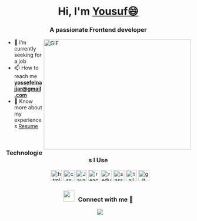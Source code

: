 <h1 align="center">Hi, I'm <a href="https://100rabhcsmc.github.io/Me.io/" target="blank">Yousuf😄</a></h1>
<h3 align="center">A passionate Frontend developer</h3>

<img align="right" top="500" height="300" width="400" alt="GIF" src="https://media.giphy.com/media/SWoSkN6DxTszqIKEqv/giphy.gif">

- 🔭 I’m currently seeking for a job
- 📫 How to reach me **yossefelnajjar@gmail.com**
- 📄 Know more about my experiences <a href="https://github.com/100rabhcsmc/Me.io/blob/master/01SaurabhChavanReactNativeResume.pdf" target="blank">Resume</a>
<br/>

<h3 align="center">Technologies I Use</h3>
<p align="center">
 <div align="center" class="icons-social" style="margin-left: 10px;">
    <img src="https://github.com/get-icon/geticon/raw/master/icons/html-5.svg" alt="html" width="30px" height="30px">
    <img src="https://github.com/get-icon/geticon/raw/master/icons/css-3.svg" alt="css" width="30px" height="30px">
    <img src="https://github.com/get-icon/geticon/raw/master/icons/javascript.svg" alt="JavaScript" width="30px" height="30px">
    <img src="https://github.com/get-icon/geticon/raw/master/icons/react.svg" alt="react" width="30px" height="30px">
    <img src="https://github.com/get-icon/geticon/raw/master/icons/redux.svg" alt="redux" width="30px" height="30px">
    <img src="https://github.com/get-icon/geticon/raw/master/icons/sass.svg" alt="sass" width="30px" height="30px">
    <img src="https://github.com/get-icon/geticon/raw/master/icons/tailwindcss-icon.svg" alt="tailwindcss" width="30px" height="30px">
    <img src="https://github.com/get-icon/geticon/raw/master/icons/git.svg" alt="git" width="30px" height="30px">
 </div>
</p>


<h3 align="center" > <img src="https://media.giphy.com/media/iY8CRBdQXODJSCERIr/giphy.gif" width="30" height="30" style="margin-right: 10px;">Connect with me 🤝 </h3>

<p align="center">
	<div align="center"  class="icons-social" style="margin-left: 10px;">
		<a target="_blank" href="https://www.linkedin.com/in/yossef-elnajjar-548772260/">
			<img src="https://img.icons8.com/doodle/40/000000/linkedin--v2.png">
		</a>
	</div>
</p>

